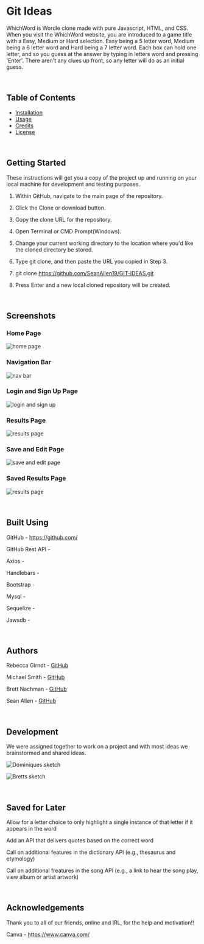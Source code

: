 # Git Ideas 



WhichWord is Wordle clone made with pure Javascript, HTML, and CSS. When you visit the WhichWord website, you are introduced to a game title with a Easy, Medium or Hard selection. Easy being a 5 letter word, Medium being a 6 letter word and Hard being a 7 letter word. Each box can hold one letter, and so you guess at the answer by typing in letters word and pressing 'Enter'. There aren't any clues up front, so any letter will do as an initial guess.

<br>   

## Table of Contents

- [Installation](#installation)
- [Usage](#usage)
- [Credits](#credits)
- [License](#license)

<br>

## Getting Started

These instructions will get you a copy of the project up and running on your local machine for development and testing purposes.

1. Within GitHub, navigate to the main page of the repository.

2. Click the Clone or download button.

3. Copy the clone URL for the repository.

4. Open Terminal or CMD Prompt(Windows).

5. Change your current working directory to the location where you'd like the cloned directory be stored.

6. Type git clone, and then paste the URL you copied in Step 3.

7. git clone https://github.com/SeanAllen19/GIT-IDEAS.git

8. Press Enter and a new local cloned repository will be created.   
    
    <br>  

## Screenshots

### Home Page
![home page](./assets/GitIdeas_Homepage.png)

### Navigation Bar
![nav bar](./assets/GitIdeas_Nav.png)

### Login and Sign Up Page
![login and sign up](./assets/GitIdeas_Login_Signup.png)

### Results Page
![results page](./assets/GitIdeas_Results.png)

### Save and Edit Page
![save and edit page](./assets/GitIdeas_SaveandEdit.png)

### Saved Results Page
![results page](./assets/GitIdeas_Saved.png)

<br>      
    
## Built Using

GitHub - https://github.com/

GitHub Rest API - 

Axios - 

Handlebars - 

Bootstrap -

Mysql - 

Sequelize - 

Jawsdb - 

<br>    

## Authors
     
  Rebecca Girndt - [GitHub]()
  
  Michael Smith - [GitHub]()
  
  Brett Nachman - [GitHub]()
  
  Sean Allen - [GitHub]()
  
  <br>   

## Development

We were assigned together to work on a project and with most ideas we brainstormed and shared ideas.

![Dominiques sketch](./assets/Dom%201st%20sketch.jpg)

![Bretts sketch](./assets/Bretts%201st%20sketch.jpg)

<br>     

## Saved for Later

Allow for a letter choice to only highlight a single instance of that letter if it appears in the word

Add an API that delivers quotes based on the correct word

Call on additional features in the dictionary API (e.g., thesaurus and etymology)

Call on additional freatures in the song API (e.g., a link to hear the song play, view album or artist artwork)

<br>     

## Acknowledgements

Thank you to all of our friends, online and IRL, for the help and motivation!!

Canva - https://www.canva.com/


